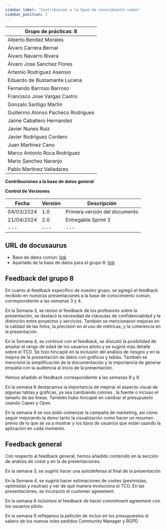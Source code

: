 ```yaml
---
sidebar_label: 'Contribución a la base de conocimiento común'
sidebar_position: 3
---
```


| **Grupo de prácticas: 8** |
| --- |
| Alberto Benitez Morales |
| Álvaro Carrera Bernal |
| Álvaro Navarro Rivera |
| Álvaro Jose Sanchez Flores |
| Artemio Rodriguez Asensio |
| Eduardo de Bustamante Lucena |
| Fernando Barroso Barroso |
| Francisco Jose Vargas Castro |
| Gonzalo Santigo Martín |
| Guillermo Alonso Pacheco Rodrigues |
| Jaime Caballero Hernandez |
| Javier Nunes Ruiz |
| Javier Rodríguez Cordero |
| Juan Martínez Cano |
| Marco Antonio Roca Rodríguez |
| Mario Sanchez Naranjo |
| Pablo Martínez Valladares |

**Contribuciones a la base de datos general**


**Control de Versiones**

| **Fecha** | **Versión** | **Descripción** |
| --- | --- | --- |
| 04/03/2024 | 1.0 | Primera versión del documento |
| 21/04/2024 | 2.0 | Entregable Sprint 3 |
| --- | --- | --- |

## URL de docusaurus

- Base de datos común: [link](https://bgcc.vercel.app/docs/intro)
- Apartado de la base de datos para el grupo 8: [link](https://bgcc.vercel.app/docs/Grupos%20de%20tarde/Grupo%208)

## Feedback del grupo 8

En cuanto al feedback específico de nuestro grupo, se agregó el feedback recibido en nuestras presentaciones a la base de conocimiento común, correspondiente a las semanas 3 y 4.

En la Semana 3, se revisó el feedback de los profesores sobre la presentación, se destacó la necesidad de cláusulas de confidencialidad y la distinción entre proyectos y servicios. También se mencionaron mejoras en la calidad de las fotos, la precisión en el uso de métricas, y la coherencia en la presentación.

En la Semana 4, se continuó con el feedback, se discutió la posibilidad de ampliar el rango de edad de los usuarios piloto y se sugirió más detalle sobre el TCO. Se hizo hincapié en la inclusión del análisis de riesgos y en la mejora de la presentación de datos con gráficos y tablas. También se mencionó la simplificación de la documentación y la importancia de generar empatía con la audiencia al inicio de la presentación.

Hemos añadido el feedback correspondiente a las semanas 8 y 9.

En la semana 8 destacamos la importancia de mejorar el aspecto visual de algunas tablas y gráficas, ya sea cambiando colores , la fuente o incluso el tamaño de las líneas. También hubo hincapié en cambiar el presupuesto usando Capex y Opex.

En la semana 9 se nos pidió comenzar la campaña de marketing, asi cómo seguir mejorando la demo tanto la visualización como hacer un resumen previo de lo que se va a mostrar y los tipos de usuarios que están usando la aplicación en cada momento.

## Feedback general

Con respecto al feedback general, hemos añadido contenido en la sección de análisis de coste y en la de presentaciones.

En la semana 3, se sugirió hacer una autodefensa al final de la presentación

En la Semana 4, se sugirió hacer estimaciones de costes (pesimistas, optimistas y neutras) y ver de qué manera evoluciona el TCO. En las presentaciones, se incorporó el customer agreement.

En la semana 8 incluimos el feedback de hacer commitment agreement con los usuarios piloto.

En la semana 9 reflejamos la petición de incluir en los presupuestos el salario de los nuevos roles pedidos Community Manager y RGPD